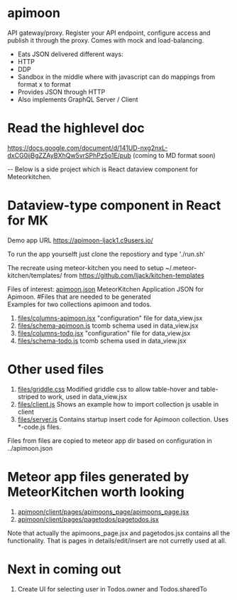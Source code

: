 # apimoon
API gateway/proxy. Register your API endpoint, configure access and publish it through the proxy. Comes with mock and load-balancing. 



- Eats JSON delivered different ways:
- HTTP
- DDP
- Sandbox in the middle where with javascript can do mappings from format x to format
- Provides JSON through HTTP
- Also implements GraphQL Server / Client


# Read the highlevel doc
 https://docs.google.com/document/d/141UD-nxg2nxL-dxCG0ijBgZZAyBXhQw5vrSPhPz5o1E/pub
 (coming to MD format soon)

--
Below is a side project which is React dataview component for Meteorkitchen. 

# Dataview-type component in React for MK
Demo app URL https://apimoon-ljack1.c9users.io/

To run the app yourselft just clone the repostiory and type './run.sh'

The recreate using meteor-kitchen you need to setup ~/.meteor-kitchen/templates/ from https://github.com/ljack/kitchen-templates

Files of interest:
[apimoon.json](apimoon.json)               MeteorKitchen Application JSON for Apimoon. 
#Files that are needed to be generated  
Examples for two collections apimoon and todos.

1. [files/columns-apimoon.jsx](files/columns-apimoon.jsx)  "configuration" file for data_view.jsx
2. [files/schema-apimoon.js](files/schema-apimoon.js)    tcomb schema used in data_view.jsx
3. [files/columns-todo.jsx](files/columns-todo.jsx)     "configuration" file for data_view.jsx
4. [files/schema-todo.js](files/schema-todo.js)       tcomb schema used in data_view.jsx

# Other used files
1. [files/griddle.css](files/griddle.css)          Modified griddle css to allow table-hover and table-striped to work, used in data_view.jsx
2. [files/client.js](files/client.js)            Shows an example how to import collection js usable in client
3. [files/server.js](files/server.js)            Contains startup insert code for Apimoon collection. Uses *-code.js files.

Files from files are copied to meteor app dir based on configuration in ../apimoon.json

# Meteor app files generated by MeteorKitchen worth looking
1. [apimoon/client/pages/apimoons_page/apimoons_page.jsx](apimoon/client/pages/apimoons_page/apimoons_page.jsx)
2. [apimoon/client/pages/pagetodos/pagetodos.jsx](apimoon/client/pages/pagetodos/pagetodos.jsx)

Note that actually the apimoons_page.jsx and pagetodos.jsx contains all the functionality. That is pages in details/edit/insert are not curretly used at all.

# Next in coming out
1. Create UI for selecting user in Todos.owner and Todos.sharedTo



